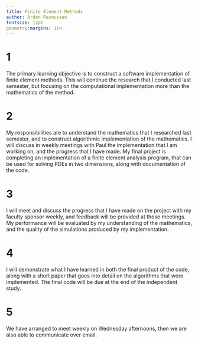 ```yaml
---
title: Finite Element Methods
author: Arden Rasmussen
fontsize: 12pt
geometry:margins: 1in
---
```


# 1

The primary learning objective is to construct a software implementation of
finite element methods. This will continue the research that I conducted last
semester, but focusing on the computational implementation more than the
mathematics of the method.

# 2

My responsibilities are to understand the mathematics that I researched last
semester, and to construct algorithmic implementation of the mathematics. I
will discuss in weekly meetings with Paul the implementation that I am working
on, and the progress that I have made. My final project is completing an
implementation of a finite element analysis program, that can be used for
solving PDEs in two dimensions, along with documentation of the code.

# 3

I will meet and discuss the progress that I have made on the project with my
faculty sponsor weekly, and feedback will be provided at those meetings. My
performance will be evaluated by my understanding of the mathematics, and the
quality of the simulations produced by my implementation.

# 4

I will demonstrate what I have learned in both the final product of the code,
along with a short paper that goes into detail on the algorithms that were
implemented. The final code will be due at the end of the independent study.

# 5

We have arranged to meet weekly on Wednesday afternoons, then we are also able
to communicate over email.
